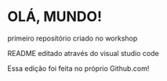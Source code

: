 # OLÁ, MUNDO!
 primeiro repositório criado no workshop

 README editado através do visual studio code
 
 Essa edição foi feita no próprio Github.com!
